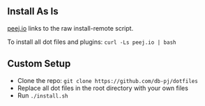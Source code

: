 ## Install As Is
[peej.io](http://peej.io) links to the raw install-remote script.

To install all dot files and plugins: `curl -Ls peej.io | bash`


## Custom Setup
* Clone the repo: `git clone https://github.com/db-pj/dotfiles` 
* Replace all dot files in the root directory with your own files
* Run `./install.sh`
